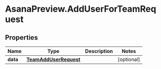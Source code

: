 # AsanaPreview.AddUserForTeamRequest

## Properties

Name | Type | Description | Notes
------------ | ------------- | ------------- | -------------
**data** | [**TeamAddUserRequest**](TeamAddUserRequest.md) |  | [optional] 



